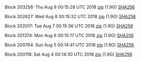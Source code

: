 Block 203256: Thu Aug  9 00:15:28 UTC 2018 [zip](https://dash-bootstrap.ams3.digitaloceanspaces.com/testnet/2018-08-09/bootstrap.dat.zip) (1.9G) [SHA256](https://dash-bootstrap.ams3.digitaloceanspaces.com/testnet/2018-08-09/sha256.txt)

Block 202627: Wed Aug  8 00:15:32 UTC 2018 [zip](https://dash-bootstrap.ams3.digitaloceanspaces.com/testnet/2018-08-08/bootstrap.dat.zip) (1.9G) [SHA256](https://dash-bootstrap.ams3.digitaloceanspaces.com/testnet/2018-08-08/sha256.txt)

Block 202017: Tue Aug  7 00:15:36 UTC 2018 [zip](https://dash-bootstrap.ams3.digitaloceanspaces.com/testnet/2018-08-07/bootstrap.dat.zip) (1.9G) [SHA256](https://dash-bootstrap.ams3.digitaloceanspaces.com/testnet/2018-08-07/sha256.txt)

Block 201374: Mon Aug  6 00:15:17 UTC 2018 [zip](https://dash-bootstrap.ams3.digitaloceanspaces.com/testnet/2018-08-06/bootstrap.dat.zip) (1.9G) [SHA256](https://dash-bootstrap.ams3.digitaloceanspaces.com/testnet/2018-08-06/sha256.txt)

Block 200764: Sun Aug  5 00:14:41 UTC 2018 [zip](https://dash-bootstrap.ams3.digitaloceanspaces.com/testnet/2018-08-05/bootstrap.dat.zip) (1.9G) [SHA256](https://dash-bootstrap.ams3.digitaloceanspaces.com/testnet/2018-08-05/sha256.txt)

Block 200118: Sat Aug  4 00:14:30 UTC 2018 [zip](https://dash-bootstrap.ams3.digitaloceanspaces.com/testnet/2018-08-04/bootstrap.dat.zip) (1.9G) [SHA256](https://dash-bootstrap.ams3.digitaloceanspaces.com/testnet/2018-08-04/sha256.txt)
